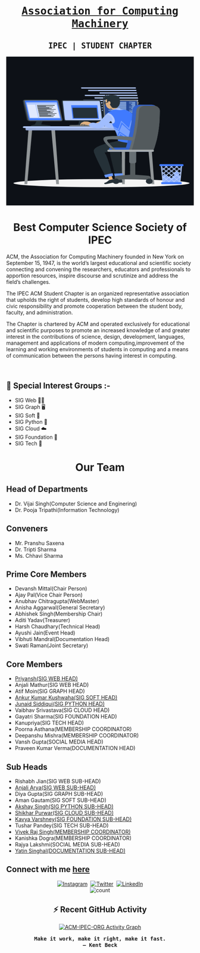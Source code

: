 <h1 align='center'>
<a href="https://acm.ipec.org.in/">
 <strong> <samp>Association for Computing Machinery</samp> </strong></a> 
</h1>
<h2 align='center'>
 <strong><samp>IPEC | STUDENT CHAPTER</samp></strong> 
</h2>
<p align="center">
<img src="./assets/animation_500_kxa883sd.gif" width="600" height="400" >
</p>

<h1 align="center"><strong>Best Computer Science Society of IPEC</strong></h1>
<p>
ACM, the Association for Computing Machinery founded in New York on September 15, 1947, is the world’s largest educational and scientific society connecting and convening the researchers, educators and professionals to apportion resources, inspire discourse and scrutinize and address the field’s challenges.
</p>
<p>The IPEC ACM Student Chapter is an organized representative association that upholds the right of students, develop high standards of honour and civic responsibility and promote cooperation between the student body, faculty, and administration.</p>
<p>The Chapter is chartered by ACM and operated exclusively for educational and scientific purposes to promote an increased knowledge of and greater interest in the contributions of science, design, development, languages, management and applications of modern computing,improvement of the learning and working environments of students in computing and a means of communication between the persons having interest in computing.</p>
<br>

## **🔭 Special Interest Groups :-**

-   SIG Web 👨‍💻
-   SIG Graph 🖥
-   SIG Soft 🧩
-   SIG Python 🐍
-   SIG Cloud ☁️
-   SIG Foundation 🐣
-   SIG Tech 📀	

<h1 align="center"><strong>Our Team</strong></h2>

## **Head of Departments**
- Dr. Vijai Singh(Computer Science and Enginering)
- Dr. Pooja Tripathi(Information Technology)
## **Conveners**
- Mr. Pranshu Saxena
- Dr. Tripti Sharma
- Ms. Chhavi Sharma
## **Prime Core Members**
- Devansh Mittal(Chair Person)
- Ajay Pal(Vice Chair Person)
- Anubhav Chitragupta(WebMaster)
- Anisha Aggarwal(General Secretary)
- Abhishek Singh(Membership Chair)
- Aditi Yadav(Treasurer)
- Harsh Chaudhary(Technical Head)
- Ayushi Jain(Event Head)
- Vibhuti Mandral(Documentation Head)
- Swati Raman(Joint Secretary)
## **Core Members**
- <a href="https://github.com/priyanshkulshrestha">Priyansh(SIG WEB HEAD)</a>
- Anjali Mathur(SIG WEB HEAD)
- Atif Moin(SIG GRAPH HEAD)
- <a href="https://github.com/ankurk10">Ankur Kumar Kushwaha(SIG SOFT HEAD)</a>
- <a href="https://github.com/MAX-EINSTEIN">Junaid Siddiqui(SIG PYTHON HEAD)</a>
- Vaibhav Srivastava(SIG CLOUD HEAD)
- Gayatri Sharma(SIG FOUNDATION HEAD)
- Kanupriya(SIG TECH HEAD)
- Poorna Asthana(MEMBERSHIP COORDINATOR)
- Deepanshu Mishra(MEMBERSHIP COORDINATOR)
- Vansh Gupta(SOCIAL MEDIA HEAD)
- Praveen Kumar Verma(DOCUMENTATION HEAD)
## **Sub Heads**
- Rishabh Jian(SIG WEB SUB-HEAD)
- <a href="https://github.com/anjaliaryain">Anjali Arya(SIG WEB SUB-HEAD)</a>
- Diya Gupta(SIG GRAPH SUB-HEAD)
- Aman Gautam(SIG SOFT SUB-HEAD)
- <a href="https://github.com/Akshay2002Singh">Akshay Singh(SIG PYTHON SUB-HEAD)</a>
- <a href="https://github.com/ShikharPurwar">Shikhar Purwar(SIG CLOUD SUB-HEAD)</a>
- <a href="https://github.com/Kavvya1072">Kavya Varshney(SIG FOUNDATION SUB-HEAD)</a>
- Tushar Pandey(SIG TECH SUB-HEAD)
- <a href="https://github.com/vivek-raj-singh">Vivek Raj Singh(MEMBERSHIP COORDINATOR)</a>
- Kanishka Dogra(MEMBERSHIP COORDINATOR)
- Rajya Lakshmi(SOCIAL MEDIA SUB-HEAD)
- <a href="https://github.com/iamyatinsinghal">Yatin Singhal(DOCUMENTATION SUB-HEAD)</a>

## **Connect with me [here](https://github.com/ACM-IPEC-ORG)**

<p align="center">
    <a href = "https://instagram.com/elite2002akshay?utm_medium=copy_link"><img alt="Instagram" src="https://img.shields.io/badge/Instagram-E4405F?style=for-the-badge&logo=instagram&logoColor=white" /></a>&nbsp;
    <a href = "https://twitter.com/Elite_257?t=Aymfq3M6O8HugpcHhfu-5Q&s=09"><img alt="Twitter" src="https://img.shields.io/badge/Twitter-1DA1F2?&style=for-the-badge&logo=twitter&logoColor=white" /></a>&nbsp;
    <a href = "https://www.linkedin.com/in/akshay-singh-elite"><img alt="LinkedIn" src="https://img.shields.io/badge/LinkedIn-0077B5.svg?&style=for-the-badge&logo=linkedin&logoColor=white" /></a>
    <br>
    <img src="https://komarev.com/ghpvc/?username=ACM-IPEC-ORG&label=Profile%20views&color=blueviolet&style=flat" alt="count" />
</p>


<h2 align="center">⚡ Recent GitHub Activity</h2>
<p align="center">
<a href="https://github.com/ACM-IPEC-ORG"><img alt="ACM-IPEC-ORG Activity Graph" src="https://activity-graph.herokuapp.com/graph?username=ACM-IPEC&custom_title=ACM-IPEC%27s%20Contribution%20Graph&theme=react-dark" /></a>
</p>


<p align ="center"><samp><strong>Make it work, make it right, make it fast.
<br>
– Kent Beck</strong></samp></p>

